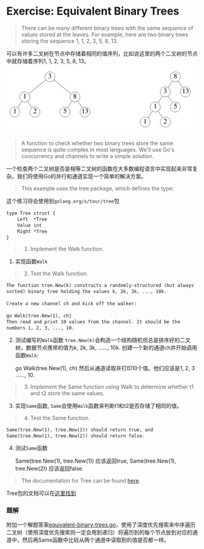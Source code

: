 # Exercise: Equivalent Binary Trees

> There can be many different binary trees with the same sequence of values stored at the leaves. For example, here are two binary trees storing the sequence 1, 1, 2, 3, 5, 8, 13.

可以有许多二叉树在节点中存储着相同的值序列，比如说这里的两个二叉树的节点中就存储着序列1, 1, 2, 3, 5, 8, 13。
![binary trees](/tutorial/images/tree.png)

> A function to check whether two binary trees store the same sequence is quite complex in most languages. We'll use Go's concurrency and channels to write a simple solution.

一个检查两个二叉树是否是相等二叉树的函数在大多数编程语言中实现起来非常复杂。我们将使用Go的并行和通道实现一个简单的解决方案。

> This example uses the tree package, which defines the type:

这个练习将会使用到`golang.org/x/tour/tree`包

```
type Tree struct {
    Left  *Tree
    Value int
    Right *Tree
}
```


> 1. Implement the Walk function.

1. 实现函数`Walk`


> 2. Test the Walk function.

    The function tree.New(k) constructs a randomly-structured (but always sorted) binary tree holding the values k, 2k, 3k, ..., 10k.

    Create a new channel ch and kick off the walker:

    go Walk(tree.New(1), ch)
    Then read and print 10 values from the channel. It should be the numbers 1, 2, 3, ..., 10.
    
2. 测试编写的`Walk`函数
   `tree.New(k)`会构造一个结构随机但总是排序好的二叉树，数据节点携带的值为k, 2k, 3k, ......, 10k.
   创建一个新的通道ch并开始调用函数`Walk`:
   
   go Walk(tree.New(1), ch)
   然后从通道读取并打印10个值。他们应该是1, 2, 3 ......, 10.

>3. Implement the Same function using Walk to determine whether t1 and t2 store the same values.

3. 实现`Same`函数, `Same`会使用`Walk`函数来判断t1和t2是否存储了相同的值。

> 4. Test the Same function.

    Same(tree.New(1), tree.New(1)) should return true, and Same(tree.New(1), tree.New(2)) should return false.

4. 测试`Same`函数

    Same(tree.New(1), tree.New(1)) 应该返回true, Same(tree.New(1), tree.New(2)) 应该返回false.
    

> The documentation for Tree can be found [here](https://godoc.org/golang.org/x/tour/tree#Tree).

Tree包的文档可以在[这里找到](https://godoc.org/golang.org/x/tour/tree#Tree)


### 题解

附加一个解题答案[equivalent-binary-trees.go](https://github.com/kevinyan815/a-tour-of-go_En_Cn/blob/master/tutorial/concurrency/exercises/equivalent-binary-trees.go)，使用了深度优先搜索来中序遍历二叉树（使用深度优先搜索则一定会用到递归）将遍历到的每个节点放到对应的通道中，然后再Same函数中比较从两个通道中读取到的值是否都一样。


    
